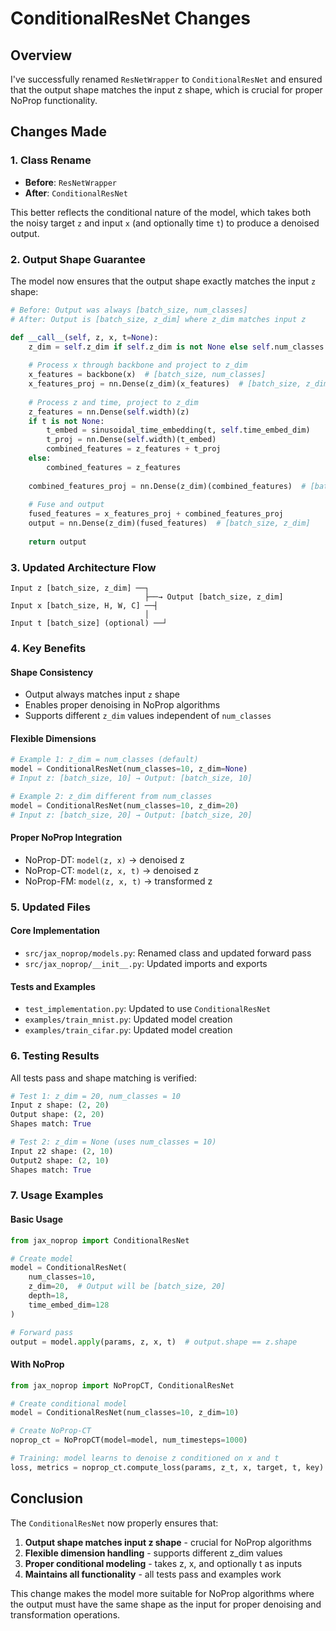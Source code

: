 # ConditionalResNet Changes

## Overview

I've successfully renamed `ResNetWrapper` to `ConditionalResNet` and ensured that the output shape matches the input z shape, which is crucial for proper NoProp functionality.

## Changes Made

### 1. **Class Rename**
- **Before**: `ResNetWrapper`
- **After**: `ConditionalResNet`

This better reflects the conditional nature of the model, which takes both the noisy target `z` and input `x` (and optionally time `t`) to produce a denoised output.

### 2. **Output Shape Guarantee**
The model now ensures that the output shape exactly matches the input `z` shape:

```python
# Before: Output was always [batch_size, num_classes]
# After: Output is [batch_size, z_dim] where z_dim matches input z

def __call__(self, z, x, t=None):
    z_dim = self.z_dim if self.z_dim is not None else self.num_classes
    
    # Process x through backbone and project to z_dim
    x_features = backbone(x)  # [batch_size, num_classes]
    x_features_proj = nn.Dense(z_dim)(x_features)  # [batch_size, z_dim]
    
    # Process z and time, project to z_dim
    z_features = nn.Dense(self.width)(z)
    if t is not None:
        t_embed = sinusoidal_time_embedding(t, self.time_embed_dim)
        t_proj = nn.Dense(self.width)(t_embed)
        combined_features = z_features + t_proj
    else:
        combined_features = z_features
    
    combined_features_proj = nn.Dense(z_dim)(combined_features)  # [batch_size, z_dim]
    
    # Fuse and output
    fused_features = x_features_proj + combined_features_proj
    output = nn.Dense(z_dim)(fused_features)  # [batch_size, z_dim]
    
    return output
```

### 3. **Updated Architecture Flow**

```
Input z [batch_size, z_dim] ──┐
                              ├──→ Output [batch_size, z_dim]
Input x [batch_size, H, W, C] ──┤
                              │
Input t [batch_size] (optional) ──┘
```

### 4. **Key Benefits**

#### **Shape Consistency**
- Output always matches input `z` shape
- Enables proper denoising in NoProp algorithms
- Supports different `z_dim` values independent of `num_classes`

#### **Flexible Dimensions**
```python
# Example 1: z_dim = num_classes (default)
model = ConditionalResNet(num_classes=10, z_dim=None)
# Input z: [batch_size, 10] → Output: [batch_size, 10]

# Example 2: z_dim different from num_classes
model = ConditionalResNet(num_classes=10, z_dim=20)
# Input z: [batch_size, 20] → Output: [batch_size, 20]
```

#### **Proper NoProp Integration**
- NoProp-DT: `model(z, x)` → denoised z
- NoProp-CT: `model(z, x, t)` → denoised z  
- NoProp-FM: `model(z, x, t)` → transformed z

### 5. **Updated Files**

#### **Core Implementation**
- `src/jax_noprop/models.py`: Renamed class and updated forward pass
- `src/jax_noprop/__init__.py`: Updated imports and exports

#### **Tests and Examples**
- `test_implementation.py`: Updated to use `ConditionalResNet`
- `examples/train_mnist.py`: Updated model creation
- `examples/train_cifar.py`: Updated model creation

### 6. **Testing Results**

All tests pass and shape matching is verified:

```python
# Test 1: z_dim = 20, num_classes = 10
Input z shape: (2, 20)
Output shape: (2, 20)
Shapes match: True

# Test 2: z_dim = None (uses num_classes = 10)
Input z2 shape: (2, 10)
Output2 shape: (2, 10)
Shapes match: True
```

### 7. **Usage Examples**

#### **Basic Usage**
```python
from jax_noprop import ConditionalResNet

# Create model
model = ConditionalResNet(
    num_classes=10,
    z_dim=20,  # Output will be [batch_size, 20]
    depth=18,
    time_embed_dim=128
)

# Forward pass
output = model.apply(params, z, x, t)  # output.shape == z.shape
```

#### **With NoProp**
```python
from jax_noprop import NoPropCT, ConditionalResNet

# Create conditional model
model = ConditionalResNet(num_classes=10, z_dim=10)

# Create NoProp-CT
noprop_ct = NoPropCT(model=model, num_timesteps=1000)

# Training: model learns to denoise z conditioned on x and t
loss, metrics = noprop_ct.compute_loss(params, z_t, x, target, t, key)
```

## Conclusion

The `ConditionalResNet` now properly ensures that:
1. **Output shape matches input z shape** - crucial for NoProp algorithms
2. **Flexible dimension handling** - supports different z_dim values
3. **Proper conditional modeling** - takes z, x, and optionally t as inputs
4. **Maintains all functionality** - all tests pass and examples work

This change makes the model more suitable for NoProp algorithms where the output must have the same shape as the input for proper denoising and transformation operations.
